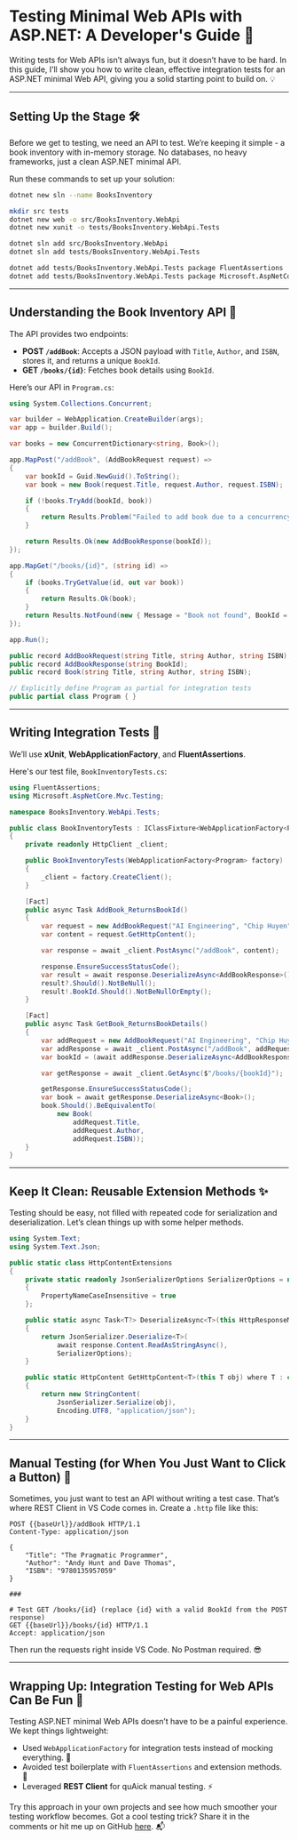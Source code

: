 # Testing Minimal Web APIs with ASP.NET: A Developer's Guide 🚀

Writing tests for Web APIs isn’t always fun, but it doesn’t have to be hard. In this guide, I’ll show you how to write clean, effective integration tests for an ASP.NET minimal Web API, giving you a solid starting point to build on. 💡

---

## Setting Up the Stage 🛠️

Before we get to testing, we need an API to test. We’re keeping it simple - a book inventory with in-memory storage. No databases, no heavy frameworks, just a clean ASP.NET minimal API.

Run these commands to set up your solution:

```bash
dotnet new sln --name BooksInventory

mkdir src tests
dotnet new web -o src/BooksInventory.WebApi
dotnet new xunit -o tests/BooksInventory.WebApi.Tests

dotnet sln add src/BooksInventory.WebApi
dotnet sln add tests/BooksInventory.WebApi.Tests

dotnet add tests/BooksInventory.WebApi.Tests package FluentAssertions
dotnet add tests/BooksInventory.WebApi.Tests package Microsoft.AspNetCore.Mvc.Testing
```

---

## Understanding the Book Inventory API 📖

The API provides two endpoints:

- **POST `/addBook`**: Accepts a JSON payload with `Title`, `Author`, and `ISBN`, stores it, and returns a unique `BookId`.
- **GET `/books/{id}`**: Fetches book details using `BookId`.

Here’s our API in `Program.cs`:

```csharp
using System.Collections.Concurrent;

var builder = WebApplication.CreateBuilder(args);
var app = builder.Build();

var books = new ConcurrentDictionary<string, Book>();

app.MapPost("/addBook", (AddBookRequest request) =>
{
    var bookId = Guid.NewGuid().ToString();
    var book = new Book(request.Title, request.Author, request.ISBN);

    if (!books.TryAdd(bookId, book))
    {
        return Results.Problem("Failed to add book due to a concurrency issue.");
    }

    return Results.Ok(new AddBookResponse(bookId));
});

app.MapGet("/books/{id}", (string id) =>
{
    if (books.TryGetValue(id, out var book))
    {
        return Results.Ok(book);
    }
    return Results.NotFound(new { Message = "Book not found", BookId = id });
});

app.Run();

public record AddBookRequest(string Title, string Author, string ISBN);
public record AddBookResponse(string BookId);
public record Book(string Title, string Author, string ISBN);

// Explicitly define Program as partial for integration tests
public partial class Program { }
```

---

## Writing Integration Tests 🧪

We’ll use **xUnit**, **WebApplicationFactory**, and **FluentAssertions**.

Here's our test file, `BookInventoryTests.cs`:

```csharp
using FluentAssertions;
using Microsoft.AspNetCore.Mvc.Testing;

namespace BooksInventory.WebApi.Tests;

public class BookInventoryTests : IClassFixture<WebApplicationFactory<Program>>
{
    private readonly HttpClient _client;

    public BookInventoryTests(WebApplicationFactory<Program> factory)
    {
        _client = factory.CreateClient();
    }

    [Fact]
    public async Task AddBook_ReturnsBookId()
    {
        var request = new AddBookRequest("AI Engineering", "Chip Huyen", "1098166302");
        var content = request.GetHttpContent();

        var response = await _client.PostAsync("/addBook", content);

        response.EnsureSuccessStatusCode();
        var result = await response.DeserializeAsync<AddBookResponse>();
        result?.Should().NotBeNull();
        result!.BookId.Should().NotBeNullOrEmpty();
    }

    [Fact]
    public async Task GetBook_ReturnsBookDetails()
    {
        var addRequest = new AddBookRequest("AI Engineering", "Chip Huyen", "1234567890");
        var addResponse = await _client.PostAsync("/addBook", addRequest.GetHttpContent());
        var bookId = (await addResponse.DeserializeAsync<AddBookResponse>())?.BookId;

        var getResponse = await _client.GetAsync($"/books/{bookId}");

        getResponse.EnsureSuccessStatusCode();
        var book = await getResponse.DeserializeAsync<Book>();
        book.Should().BeEquivalentTo(
            new Book(
                addRequest.Title,
                addRequest.Author,
                addRequest.ISBN));
    }
}
```

---

## Keep It Clean: Reusable Extension Methods ✨

Testing should be easy, not filled with repeated code for serialization and deserialization. Let’s clean things up with some helper methods.

```csharp
using System.Text;
using System.Text.Json;

public static class HttpContentExtensions
{
    private static readonly JsonSerializerOptions SerializerOptions = new()
    {
        PropertyNameCaseInsensitive = true
    };

    public static async Task<T?> DeserializeAsync<T>(this HttpResponseMessage response)
    {
        return JsonSerializer.Deserialize<T>(
            await response.Content.ReadAsStringAsync(),
            SerializerOptions);
    }

    public static HttpContent GetHttpContent<T>(this T obj) where T : class
    {
        return new StringContent(
            JsonSerializer.Serialize(obj),
            Encoding.UTF8, "application/json");
    }
}
```

---

## Manual Testing (for When You Just Want to Click a Button) 🔘

Sometimes, you just want to test an API without writing a test case. That’s where REST Client in VS Code comes in. Create a `.http` file like this:

```http
POST {{baseUrl}}/addBook HTTP/1.1
Content-Type: application/json

{
    "Title": "The Pragmatic Programmer",
    "Author": "Andy Hunt and Dave Thomas",
    "ISBN": "9780135957059"
}

###

# Test GET /books/{id} (replace {id} with a valid BookId from the POST response)
GET {{baseUrl}}/books/{id} HTTP/1.1
Accept: application/json
```

Then run the requests right inside VS Code. No Postman required. 😎

---

## Wrapping Up: Integration Testing for Web APIs Can Be Fun 🎉

Testing ASP.NET minimal Web APIs doesn’t have to be a painful experience. We kept things lightweight:

- Used `WebApplicationFactory` for integration tests instead of mocking everything. 🔧
- Avoided test boilerplate with `FluentAssertions` and extension methods. 💅
- Leveraged **REST Client** for quAick manual testing. ⚡

Try this approach in your own projects and see how much smoother your testing workflow becomes. Got a cool testing trick? Share it in the comments or hit me up on GitHub [here](https://github.com/dorinandreidragan/nbdotnet/tree/main/aspnet/BooksInventory). 📬
